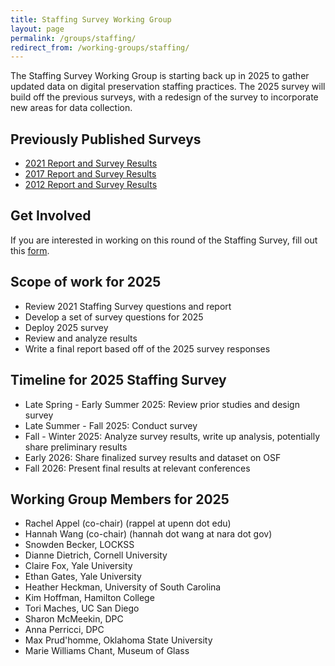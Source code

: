 ```yaml
---
title: Staffing Survey Working Group
layout: page
permalink: /groups/staffing/
redirect_from: /working-groups/staffing/
---
```


The Staffing Survey Working Group is starting back up in 2025 to gather updated data on digital preservation staffing practices. The 2025 survey will build off the previous surveys, with a redesign of the survey to incorporate new areas for data collection. 

## Previously Published Surveys
* [2021 Report and Survey Results](https://osf.io/emwy4/)
* [2017 Report and Survey Results](https://osf.io/mbcxt/) 
* [2012 Report and Survey Results](http://ndsa.org/documents/NDSA-Staffing-Survey-Report-Final122013.pdf)
  
<!--
* [CNI Project Subject Briefing](https://www.cni.org/topics/digital-preservation/staffing-for-digital) about the 2021 Staffing Survey
* * [2017 Blog Post](https://ndsa.org//2017/10/17/announcing-publication-of-the-ndsa-digital-preservation-staffing-survey-report.html) with background information
* [2013 Blog Post](http://blogs.loc.gov/thesignal/2013/12/just-released-staffing-for-effective-digital-preservation-an-ndsa-report/) with background information-->

## Get Involved
If you are interested in working on this round of the Staffing Survey, fill out this [form](https://docs.google.com/forms/d/e/1FAIpQLScw2E3z3oICRbiSN2wz4ebgetcFJOpSHIjCrOom3pPvG2BwAg/viewform?usp=header).

## Scope of work for 2025
* Review 2021 Staffing Survey questions and report
* Develop a set of survey questions for 2025
* Deploy 2025 survey
* Review and analyze results
* Write a final report based off of the 2025 survey responses


## Timeline for 2025 Staffing Survey
* Late Spring - Early Summer 2025: Review prior studies and design survey
* Late Summer - Fall 2025: Conduct survey
* Fall - Winter 2025: Analyze survey results, write up analysis, potentially share preliminary results
* Early 2026: Share finalized survey results and dataset on OSF
* Fall 2026: Present final results at relevant conferences

## Working Group Members for 2025
- Rachel Appel (co-chair) (rappel at upenn dot edu)
- Hannah Wang (co-chair) (hannah dot wang at nara dot gov)
- Snowden Becker, LOCKSS
- Dianne Dietrich, Cornell University
- Claire Fox, Yale University
- Ethan Gates, Yale University
- Heather Heckman, University of South Carolina
- Kim Hoffman, Hamilton College
- Tori Maches, UC San Diego
- Sharon McMeekin, DPC
- Anna Perricci, DPC
- Max Prud'homme, Oklahoma State University
- Marie Williams Chant, Museum of Glass



<!--## Working Group Members for 2021
- Elizabeth England (co-chair) (elizabeth dot england at nara dot gov)
- Lauren Work (co-chair) (lauren dot work at virginia dot edu)
- Rachel Appel
- Brenna Edwards
- Heather Heckman
- Déirdre Joyce
- Margaret Kidd
- Julia Kim
- Sharon McMeekin
- Krista Oldham
- Shira Peltzman
- Jessica Venlet
- Hannah Wang
-->


